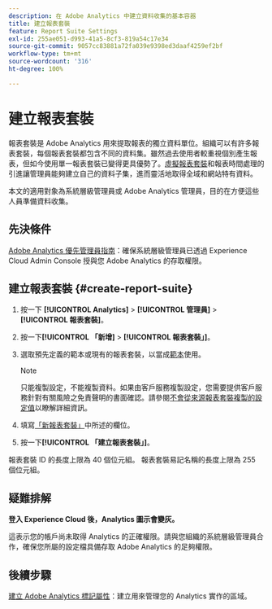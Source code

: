 ```yaml
---
description: 在 Adobe Analytics 中建立資料收集的基本容器
title: 建立報表套裝
feature: Report Suite Settings
exl-id: 255ae051-d993-41a5-8cf3-819a54c17e34
source-git-commit: 9057cc83881a72fa039e9398ed3daaf4259ef2bf
workflow-type: tm+mt
source-wordcount: '316'
ht-degree: 100%

---
```


# 建立報表套裝

報表套裝是 Adobe Analytics 用來提取報表的獨立資料單位。組織可以有許多報表套裝，每個報表套裝都包含不同的資料集。雖然過去使用者較重視個別產生報表，但如今使用單一報表套裝已變得更具優勢了。[虛擬報表套裝](https://experienceleague.adobe.com/docs/analytics/components/virtual-report-suites/vrs-about.html#virtual-report-suites)和報表時間處理的引進讓管理員能夠建立自己的資料子集，進而靈活地取得全域和網站特有資料。

本文的適用對象為系統層級管理員或 Adobe Analytics 管理員，目的在方便這些人員準備資料收集。

## 先決條件

[Adobe Analytics 優先管理員指南](/help/admin/admin-console/first-admin-guide.md)：確保系統層級管理員已透過 Experience Cloud Admin Console 授與您 Adobe Analytics 的存取權限。

## 建立報表套裝 {#create-report-suite}

1. 按一下 **[!UICONTROL Analytics]** > **[!UICONTROL 管理員]** > **[!UICONTROL 報表套裝]**。
1. 按一下&#x200B;**[!UICONTROL 「新增]** > **[!UICONTROL 報表套裝」]**。
1. 選取預先定義的範本或現有的報表套裝，以當成[範本](/help/admin/admin/c-manage-report-suites/c-report-suite-templates/report-suite-templates.md)使用。

   >[!NOTE]
   >
   >只能複製設定，不能複製資料。如果由客戶服務複製設定，您需要提供客戶服務針對有關風險之免責聲明的書面確認。請參閱[不會從來源報表套裝複製的設定值](/help/admin/admin/c-manage-report-suites/c-new-report-suite/settings-not-copied-from-rs.md)以瞭解詳細資訊。

1. 填寫[「新報表套裝」](/help/admin/admin/c-manage-report-suites/c-new-report-suite/new-report-suite.md)中所述的欄位。
1. 按一下&#x200B;**[!UICONTROL 「建立報表套裝」]**。

報表套裝 ID 的長度上限為 40 個位元組。 報表套裝易記名稱的長度上限為 255 個位元組。

## 疑難排解

**登入 Experience Cloud 後，Analytics 圖示會變灰。**

這表示您的帳戶尚未取得 Analytics 的正確權限。請與您組織的系統層級管理員合作，確保您所屬的設定檔具備存取 Adobe Analytics 的足夠權限。

## 後續步驟

[建立 Adobe Analytics 標記屬性](/help/implement/launch/create-analytics-property.md)：建立用來管理您的 Analytics 實作的區域。
